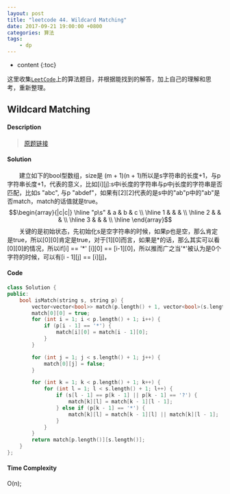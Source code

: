 ```yaml
---
layout: post
title: "leetcode 44. Wildcard Matching"
date: 2017-09-21 19:00:00 +0800 
categories: 算法
tags: 
    - dp
---
```

* content
{:toc}

这里收集[`LeetCode`](https://leetcode.com)上的算法题目，并根据能找到的解答，加上自己的理解和思考，重新整理。

<!-- more -->

## Wildcard Matching

#### Description

>[原题链接](https://leetcode.com/problems/wildcard-matching/description/)

#### Solution

&emsp;&emsp;建立如下的bool型数组，size是 (m + 1)(n + 1)所以是s字符串的长度+1，与p字符串长度+1，代表的意义，比如[i][j]:s中i长度的字符串与p中j长度的字符串是否匹配，比如s "abc", 与p "abdef"，如果有[2][2]代表的是s中的"ab"p中的"ab"是否match，match的话值就是true。  
$$\begin{array}{|c|c|}
\hline
"p\s" & a & b & c \\
\hline
1 & & & \\
\hline
2 & & & \\
\hline 
3 & & & \\
\hline
\end{array}$$
&emsp;&emsp;关键的是初始状态，先初始化s是空字符串的时候，如果p也是空，那么肯定是true，所以[0][0]肯定是true，对于[1][0]而言，如果是*的话，那么其实可以看[0][0]的情况，所以if[i] == '\*' [i][0] == [i-1][0]，所以推而广之当'\*'被认为是0个字符的时候，可以有[i - 1][j] == [i][j]，
#### Code

```cpp
class Solution {
public:
    bool isMatch(string s, string p) {
        vector<vector<bool>> match(p.length() + 1, vector<bool>(s.length() + 1，false));
        match[0][0] = true;
        for (int i = 1; i < p.length() + 1; i++) {
            if (p[i - 1] == '*') {
                match[i][0] = match[i - 1][0];
            }
        }

        for (int j = 1; j < s.length() + 1; j++) {
            match[0][j] = false;
        }

        for (int k = 1; k < p.length() + 1; k++) {
            for (int l = 1; l < s.length() + 1; l++) {
                if (s[l - 1] == p[k - 1] || p[k - 1] == '?') {
                    match[k][l] = match[k - 1][l - 1];
                } else if (p[k - 1] == '*') {
                    match[k][l] = match[k - 1][l] || match[k][l - 1];
                }
            }
        }
        return match[p.length()][s.length()];
    }
};
```


#### Time Complexity

O(n);